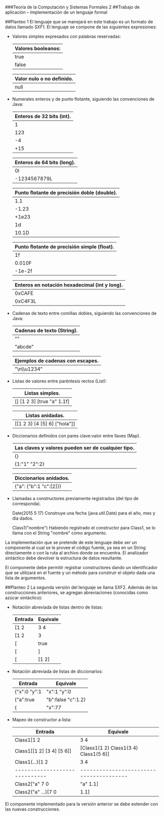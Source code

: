 ###Teoría de la Computación y Sistemas Formales 2
##Trabajo de aplicación – Implementación de un lenguaje formal

##Planteo 1
El lenguaje que se manejará en este trabajo es un formato de datos llamado SXF1. El lenguaje se compone de las siguientes
expresiones: 

* Valores simples expresados con palabras reservadas:
  
  | Valores booleanos:|
  |-------------------|
  | true              |
  | false             |
  
  | Valor nulo o no definido.|
  |--------------------------|
  | null                     |
  
* Numerales enteros y de punto flotante, siguiendo las convenciones de Java:

    | Enteros de 32 bits (int). |
    |---------------------------|
    | 1                         |
    | 123                       |
    | -4                        |
    | +15                       |
    
    | Enteros de 64 bits (long).|
    |---------------------------|
    | 0l                        |
    | -1234567879L              |
      
    | Punto flotante de precisión doble (double).|
    |--------------------------------------------|
    | 1.1                                        |
    | -1.23                                      |
    | +1e23                                      |
    |1d                                          |
    |10.1D                                       | 
  
    | Punto flotante de precisión simple (float).|
    |--------------------------------------------|
    | 1f                                         |
    | 0.010F                                     |
    | -1e-2f                                     |
  
    | Enteros en notación hexadecimal (int y long).|
    |----------------------------------------------|
    | 0xCAFE                                       |
    | 0xC4F3L                                      |
      
* Cadenas de texto entre comillas dobles, siguiendo las convenciones de Java:

    | Cadenas de texto (String).|
    |---------------------------|
    | ""                        |
    | "abcde"                   |
  
    | Ejemplos de cadenas con escapes.|
    |---------------------------------|
    | "\n\\\u1234"                    |
  
  
* Listas de valores entre paréntesis rectos (List):
  
    | Listas simples.           |
    |---------------------------|
    |[] [1 2 3] [true "a" 1.1f] |
   
    | Listas anidadas.            |
    |-----------------------------|
    |[[1 2 3] [4 [5] 6] ["hola"]] |
       
  
* Diccionarios definidos con pares clave:valor entre llaves (Map).
  
    | Las claves y valores pueden ser de cualquier tipo.           |
    |---------------------------|
    | {}                        |
    | {1:"1" "2":2}             |
   
    | Diccionarios anidados.    |
    |---------------------------|
    |{"a": {"b":1 "c":[2]}}     |

* Llamadas a constructores previamente registrados (del tipo de corresponda).
  
  Date(2015 5 17) Construye una fecha (java.util.Date) para el año, mes y día dados.
  
  Class1("nombre") Habiendo registrado el constructor para Class1, se lo llama con el String "nombre" como argumento.

La implementación que se pretende de este lenguaje debe ser un componente al cual se le provee el código fuente, ya sea en un
String directamente o con la ruta al archivo donde se encuentra. El analizador sintáctico debe devolver la estructura de datos
resultante.

El componente debe permitir registrar constructores dando un identificador que se utilizará en el fuente y un método para
construir el objeto dada una lista de argumentos. 

##Planteo 2
La segunda versión del lenguaje se llama SXF2. Además de las construcciones anteriores, se agregan abreviaciones (conocidas
como azúcar sintáctico): 

* Notación abreviada de listas dentro de listas:

  | Entrada               |Equivale               |
  |-----------------------|-----------------------|
  | [1 2 | 3 4 | 5 6]     | [[1 2] [3 4] [5 6]]   |
  | [1 2 | 3 | | 4 5 6]   | [[1 2] [3] [] [4 5 6]]|
  | [| true |]            | [[] [true] []]        |
  | [|]                   | [[] []]               |
  | [| [1 2] | 3]         | [[] [[1 2]] [3]]      |
  
* Notación abreviada de listas de diccionarios:
  
  | Entrada                                     |Equivale                                       |
  |---------------------------------------------|-----------------------------------------------|
  | {"x":0 "y":1 | "x":1 "y":0 | "x":0 "y":1}   | [{"x":0 "y":1} {"x":1 "y":0} {"x":0 "y":1}]   |
  | {"a":true | "b":false "c":1.2}              | [{"a":true} {"b":false "c":1.2}]              |
  | {| "x":77 |}                                | [{} {"x":77} {}]                              |

* Mapeo de constructor a lista:
  
  | Entrada                     |Equivale                               |
  |-----------------------------|---------------------------------------|
  | Class1[1 2 | 3 4 | 5 6]     | [Class1(1 2) Class1(3 4) Class1(5 6)] |
  | Class1[[1 2] [3 4] [5 6]]   | [Class1(1 2) Class1(3 4) Class1(5 6)] |
  | Class1(...)[1 2 | 3 4 | 5 6]   | [Class1(1 2) Class1(3 4) Class1(5 6)] |
  |-----------------------------|---------------------------------------|
  | Class2["a" 7 0 | "a" 1.1]   | [Class2("a" 7 0) Class2("a" 1.1)]     |
  | Class2("a" ...)[7 0 | 1.1]      | [Class2("a" 7 0) Class2("a" 1.1)]     |
  
 El componente implementado para la versión anterior se debe extender con las nuevas construcciones. 
